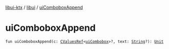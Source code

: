 [libui-ktx](../index.md) / [libui](index.md) / [uiComboboxAppend](./ui-combobox-append.md)

# uiComboboxAppend

`fun uiComboboxAppend(c: `[`CValuesRef`](../kotlinx.cinterop/-c-values-ref/index.md)`<`[`uiCombobox`](ui-combobox.md)`>?, text: `[`String`](https://kotlinlang.org/api/latest/jvm/stdlib/kotlin/-string/index.html)`?): `[`Unit`](https://kotlinlang.org/api/latest/jvm/stdlib/kotlin/-unit/index.html)